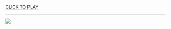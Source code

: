 
<a href="https://premium76.site?title=unblocked_games_anime&ref=13M">CLICK TO PLAY</a></h3>
<hr>

<a href="https://premium76.site?title=unblocked_games_anime&ref=13M"><img src="https://clearcache.store/games.png"></a>


